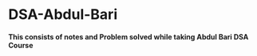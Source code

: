 # DSA-Abdul-Bari
####  This consists of notes and Problem solved while taking Abdul Bari DSA Course
